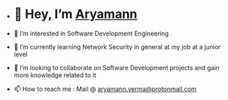 - # 👋 Hey, I’m [Aryamann](https://aryamannverma.com) 

- 👀 I’m interested in Software Development Engineering 
- 🌱 I’m currently learning Network Security in general at my job at a junior level
- 💞️ I’m looking to collaborate on Software Development projects and gain more knowledge related to it
- 📫 How to reach me : Mail @ aryamann.verma@protonmail.com




<!---
acloseknityarn/acloseknityarn is a ✨ special ✨ repository because its `README.md` (this file) appears on your GitHub profile.
You can click the Preview link to take a look at your changes.
--->
